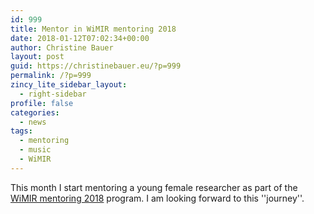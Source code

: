 ```yaml
---
id: 999
title: Mentor in WiMIR mentoring 2018
date: 2018-01-12T07:02:34+00:00
author: Christine Bauer
layout: post
guid: https://christinebauer.eu/?p=999
permalink: /?p=999
zincy_lite_sidebar_layout:
  - right-sidebar
profile: false
categories:
  - news
tags:
  - mentoring
  - music
  - WiMIR
---
```

This month I start mentoring a young female researcher as part of the <a href="https://wimir.wordpress.com/2018/01/11/mentoring-round-2018-is-about-to-start/" target="_blank" rel="noopener noreferrer">WiMIR mentoring 2018</a> program. I am looking forward to this ''journey''.
